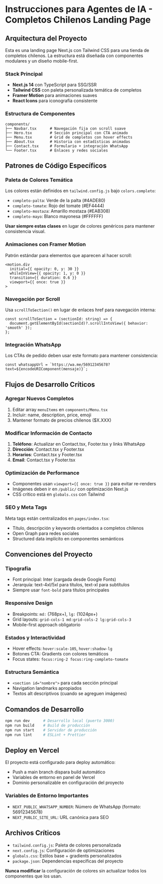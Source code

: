 # Instrucciones para Agentes de IA - Completos Chilenos Landing Page

## Arquitectura del Proyecto

Esta es una landing page Next.js con Tailwind CSS para una tienda de completos chilenos. La estructura está diseñada con componentes modulares y un diseño mobile-first.

### Stack Principal
- **Next.js 14** con TypeScript para SSG/SSR
- **Tailwind CSS** con paleta personalizada temática de completos
- **Framer Motion** para animaciones suaves
- **React Icons** para iconografía consistente

### Estructura de Componentes
```
components/
├── Navbar.tsx      # Navegación fija con scroll suave
├── Hero.tsx        # Sección principal con CTA animado
├── Menu.tsx        # Grid de completos con hover effects
├── About.tsx       # Historia con estadísticas animadas
├── Contact.tsx     # Formulario + integración WhatsApp
└── Footer.tsx      # Enlaces y redes sociales
```

## Patrones de Código Específicos

### Paleta de Colores Temática
Los colores están definidos en `tailwind.config.js` bajo `colors.completo`:
- `completo-palta`: Verde de la palta (#4ADE80)
- `completo-tomate`: Rojo del tomate (#EF4444) 
- `completo-mostaza`: Amarillo mostaza (#EAB308)
- `completo-mayo`: Blanco mayonesa (#FFFFFF)

**Usar siempre estas clases** en lugar de colores genéricos para mantener consistencia visual.

### Animaciones con Framer Motion
Patrón estándar para elementos que aparecen al hacer scroll:
```tsx
<motion.div
  initial={{ opacity: 0, y: 30 }}
  whileInView={{ opacity: 1, y: 0 }}
  transition={{ duration: 0.6 }}
  viewport={{ once: true }}
>
```

### Navegación por Scroll
Usa `scrollToSection()` en lugar de enlaces href para navegación interna:
```tsx
const scrollToSection = (sectionId: string) => {
  document.getElementById(sectionId)?.scrollIntoView({ behavior: 'smooth' });
};
```

### Integración WhatsApp
Los CTAs de pedido deben usar este formato para mantener consistencia:
```tsx
const whatsappUrl = `https://wa.me/56912345678?text=${encodeURIComponent(mensaje)}`;
```

## Flujos de Desarrollo Críticos

### Agregar Nuevos Completos
1. Editar array `menuItems` en `components/Menu.tsx`
2. Incluir: name, description, price, emoji
3. Mantener formato de precios chilenos ($X.XXX)

### Modificar Información de Contacto
1. **Teléfono**: Actualizar en Contact.tsx, Footer.tsx y links WhatsApp
2. **Dirección**: Contact.tsx y Footer.tsx
3. **Horarios**: Contact.tsx y Footer.tsx
4. **Email**: Contact.tsx y Footer.tsx

### Optimización de Performance
- Componentes usan `viewport={{ once: true }}` para evitar re-renders
- Imágenes deben ir en `/public/` con optimización Next.js
- CSS crítico está en `globals.css` con Tailwind

### SEO y Meta Tags
Meta tags están centralizados en `pages/index.tsx`:
- Título, descripción y keywords orientados a completos chilenos
- Open Graph para redes sociales
- Structured data implícito en componentes semánticos

## Convenciones del Proyecto

### Tipografía
- Font principal: Inter (cargada desde Google Fonts)
- Jerarquía: text-4xl/5xl para títulos, text-xl para subtítulos
- Siempre usar `font-bold` para títulos principales

### Responsive Design
- Breakpoints: `md:` (768px+), `lg:` (1024px+)
- Grid layouts: `grid-cols-1 md:grid-cols-2 lg:grid-cols-3`
- Mobile-first approach obligatorio

### Estados y Interactividad
- Hover effects: `hover:scale-105`, `hover:shadow-lg`
- Botones CTA: Gradients con colores temáticos
- Focus states: `focus:ring-2 focus:ring-completo-tomate`

### Estructura Semántica
- `<section id="nombre">` para cada sección principal
- Navigation landmarks apropiados
- Textos alt descriptivos (cuando se agreguen imágenes)

## Comandos de Desarrollo

```bash
npm run dev      # Desarrollo local (puerto 3000)
npm run build    # Build de producción
npm run start    # Servidor de producción
npm run lint     # ESLint + Prettier
```

## Deploy en Vercel

El proyecto está configurado para deploy automático:
- Push a main branch dispara build automático
- Variables de entorno en panel de Vercel
- Dominio personalizable en configuración del proyecto

### Variables de Entorno Importantes
- `NEXT_PUBLIC_WHATSAPP_NUMBER`: Número de WhatsApp (formato: 56912345678)
- `NEXT_PUBLIC_SITE_URL`: URL canónica para SEO

## Archivos Críticos

- `tailwind.config.js`: Paleta de colores personalizada
- `next.config.js`: Configuración de optimizaciones
- `globals.css`: Estilos base + gradients personalizados
- `package.json`: Dependencias específicas del proyecto

**Nunca modificar** la configuración de colores sin actualizar todos los componentes que los usan.
